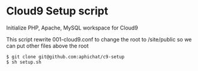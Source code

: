 # Cloud9 Setup script

Initialize PHP, Apache, MySQL workspace for Cloud9

This script rewrite 001-cloud9.conf to change the root to /site/public so we can put other files above the root

	$ git clone git@github.com:aphichat/c9-setup
	$ sh setup.sh